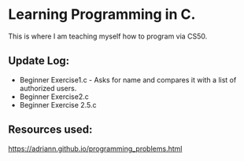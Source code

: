 # Learning Programming in C.
This is where I am teaching myself how to program via CS50.

## Update Log:
* Beginner Exercise1.c - Asks for name and compares it with a list of authorized users.
* Beginner Exercise2.c
* Beginner Exercise 2.5.c

## Resources used:
https://adriann.github.io/programming_problems.html